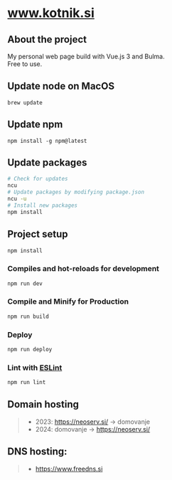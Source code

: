# www.kotnik.si

## About the project
My personal web page build with Vue.js 3 and Bulma.  
Free to use.

## Update node on MacOS
```
brew update
```

## Update npm
```
npm install -g npm@latest
```

## Update packages
```sh
# Check for updates
ncu
# Update packages by modifying package.json
ncu -u
# Install new packages
npm install
```

## Project setup
```sh
npm install
```

### Compiles and hot-reloads for development
```sh
npm run dev
```

### Compile and Minify for Production

```sh
npm run build
```

### Deploy
```sh
npm run deploy
```

### Lint with [ESLint](https://eslint.org/)

```sh
npm run lint
```

## Domain hosting
>- 2023: https://neoserv.si/ -> domovanje
>- 2024: domovanje -> https://neoserv.si/

## DNS hosting:
>- https://www.freedns.si
